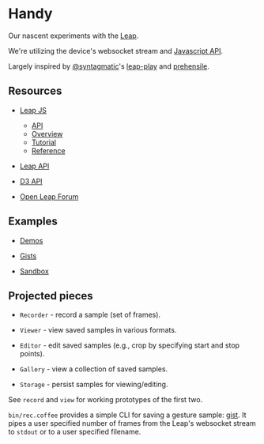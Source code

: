 Handy
=====

Our nascent experiments with the [Leap](http://leapmotion.com).

We're utilizing the device's websocket stream and [Javascript API](https://github.com/leapmotion/leapjs).

Largely inspired by [@syntagmatic](https://github.com/syntagmatic)'s [leap-play](https://github.com/syntagmatic/leap-play) and [prehensile](https://github.com/syntagmatic/prehensile).


## Resources

* [Leap JS](http://js.leapmotion.com/)

  * [API](https://developer.leapmotion.com/documentation/Languages/JavaScript/API/index.html)
  * [Overview](https://developer.leapmotion.com/documentation/Languages/JavaScript/Guides/Leap_Overview.html)
  * [Tutorial](https://developer.leapmotion.com/documentation/guide/Sample_JavaScript_Tutorial)
  * [Reference](http://leapmotion.github.io/leapjs/)

* [Leap API](https://developer.leapmotion.com/documentation/api/annotated)

* [D3 API](https://github.com/mbostock/d3/wiki/API-Reference)

* [Open Leap Forum](https://github.com/openleap)


## Examples

* [Demos](http://leapmotion.github.io/leapjs/examples/)

* [Gists](https://gist.github.com/leapjs)

* [Sandbox](https://github.com/joyrexus/sandbox/tree/master/leap)


## Projected pieces

- `Recorder` - record a sample (set of frames).

- `Viewer` - view saved samples in various formats.

- `Editor` - edit saved samples (e.g., crop by specifying start and stop points).

- `Gallery` - view a collection of saved samples.

- `Storage` - persist samples for viewing/editing.

See `record` and `view` for working prototypes of the first two.

`bin/rec.coffee` provides a simple CLI for saving a gesture sample: [gist](https://gist.github.com/joyrexus/5555728).  It pipes a user specified number of frames from the Leap's websocket stream to `stdout` or to a user specified filename.
